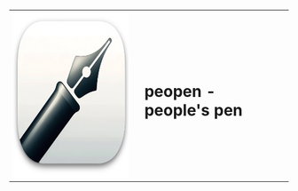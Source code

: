 <table border="0">
 <tr>
  <td><img src="icon.png" width="300" height="300" alt="Your Icon"></td> <!-- Adjust 'src', 'width', and 'height' as needed -->
  <td style="vertical-align: middle;"><h1 style="margin-left: 15px;">peopen - people's pen</h2></td>
 </tr>
</table>
